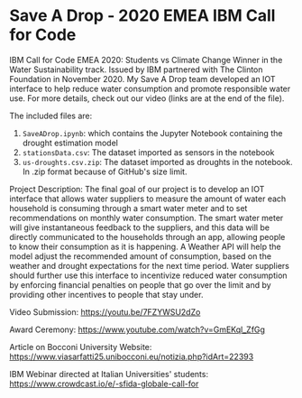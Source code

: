 # Save A Drop - 2020 EMEA IBM Call for Code

IBM Call for Code EMEA 2020: Students vs Climate Change Winner in the Water Sustainability track. Issued by IBM partnered with The Clinton Foundation in November 2020. My Save A Drop team developed an IOT interface to help reduce water consumption and promote responsible water use. For more details, check out our video (links are at the end of the file).

The included files are:

1. `SaveADrop.ipynb`: which contains the Jupyter Notebook containing the drought estimation model
2. `stationsData.csv`: The dataset imported as sensors in the notebook
3. `us-droughts.csv.zip`: The dataset imported as droughts in the notebook. In .zip format because of GitHub's size limit. 

Project Description: The final goal of our project is to develop an IOT interface that allows water suppliers to measure the amount of water each household is consuming through a smart water meter and to set recommendations on monthly water consumption. The smart water meter will give instantaneous feedback to the suppliers, and this data will be directly communicated to the households through an app, allowing people to know their consumption as it is happening. A Weather API will help the model adjust the recommended amount of consumption, based on the weather and drought expectations for the next time period. Water suppliers should further use this interface to incentivize reduced water consumption by enforcing financial penalties on people that go over the limit and by providing other incentives to people that stay under.

Video Submission: https://youtu.be/7FZYWSU2dZo

Award Ceremony: https://www.youtube.com/watch?v=GmEKql_ZfGg

Article on Bocconi University Website: https://www.viasarfatti25.unibocconi.eu/notizia.php?idArt=22393

IBM Webinar directed at Italian Universities' students: https://www.crowdcast.io/e/-sfida-globale-call-for

